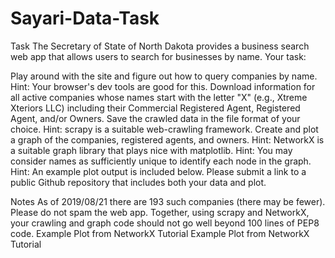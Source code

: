 # Sayari-Data-Task
Task
The Secretary of State of North Dakota provides a business search web app that allows users to search for businesses by name. Your task:

Play around with the site and figure out how to query companies by name.
Hint: Your browser's dev tools are good for this.
Download information for all active companies whose names start with the letter "X" (e.g., Xtreme Xteriors LLC) including their Commercial Registered Agent, Registered Agent, and/or Owners. Save the crawled data in the file format of your choice.
Hint: scrapy is a suitable web-crawling framework.
Create and plot a graph of the companies, registered agents, and owners.
Hint: NetworkX is a suitable graph library that plays nice with matplotlib.
Hint: You may consider names as sufficiently unique to identify each node in the graph.
Hint: An example plot output is included below.
Please submit a link to a public Github repository that includes both your data and plot.

Notes
As of 2019/08/21 there are 193 such companies (there may be fewer). Please do not spam the web app.
Together, using scrapy and NetworkX, your crawling and graph code should not go well beyond 100 lines of PEP8 code.
Example Plot from NetworkX Tutorial
Example Plot from NetworkX Tutorial
